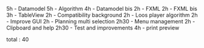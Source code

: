 5h - Datamodel
5h - Algorithm
4h - Datamodel bis
2h - FXML
2h - FXML bis
3h - TableView
2h - Compatibility background
2h - Loos player algorithm
2h - Improve GUI
2h - Planning multi selection
2h30 - Menu management
2h - Clipboard and help
2h30 - Test and improvements
4h - print preview

total : 40
